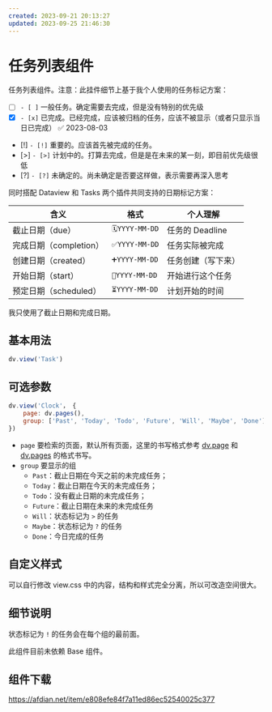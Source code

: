 ```yaml
---
created: 2023-09-21 20:13:27
updated: 2023-09-25 21:46:30
---
```

# 任务列表组件

任务列表组件。注意：此挂件细节上基于我个人使用的任务标记方案：

- [ ] `- [ ]` 一般任务。确定需要去完成，但是没有特别的优先级
- [x] `- [x]` 已完成。已经完成，应该被归档的任务，应该不被显示（或者只显示当日已完成） ✅ 2023-08-03
- [!]  `- [!]` 重要的。应该首先被完成的任务。
- [>]  `- [>]` 计划中的。打算去完成，但是是在未来的某一刻，即目前优先级很低
- [?] `- [?]` 未确定的。尚未确定是否要这样做，表示需要再深入思考

同时搭配 Dataview 和 Tasks 两个插件共同支持的日期标记方案：


|含义|格式|个人理解|
|---|---|---|
|截止日期（due）|`🗓️YYYY-MM-DD`|任务的 Deadline|
|完成日期（completion）|`✅YYYY-MM-DD`|任务实际被完成|
|创建日期（created）|`➕YYYY-MM-DD`|任务创建（写下来）|
|开始日期（start）|`🛫YYYY-MM-DD`|开始进行这个任务|
|预定日期（scheduled）|`⏳YYYY-MM-DD`|计划开始的时间|

我只使用了截止日期和完成日期。

## 基本用法

```js
dv.view('Task')
```

## 可选参数

```js
dv.view('Clock'， {
    page: dv.pages(),
    group: ['Past', 'Today', 'Todo', 'Future', 'Will', 'Maybe', 'Done']
})
```

- `page` 要检索的页面，默认所有页面，这里的书写格式参考 [dv.page](https://blacksmithgu.github.io/obsidian-dataview/api/code-reference/#dvpagepath) 和 [dv.pages](https://blacksmithgu.github.io/obsidian-dataview/api/code-reference/#dvpagessource) 的格式书写。
- `group` 要显示的组
    - `Past`：截止日期在今天之前的未完成任务；
    - `Today`：截止日期在今天的未完成任务；
    - `Todo`：没有截止日期的未完成任务；
    - `Future`：截止日期在未来的未完成任务
    - `Will`：状态标记为 `>` 的任务
    - `Maybe`：状态标记为 `?` 的任务
    - `Done`：今日完成的任务

## 自定义样式

可以自行修改 view.css 中的内容，结构和样式完全分离，所以可改造空间很大。

## 细节说明

状态标记为 `!` 的任务会在每个组的最前面。

此组件目前未依赖 Base 组件。

## 组件下载

https://afdian.net/item/e808efe84f7a11ed86ec52540025c377